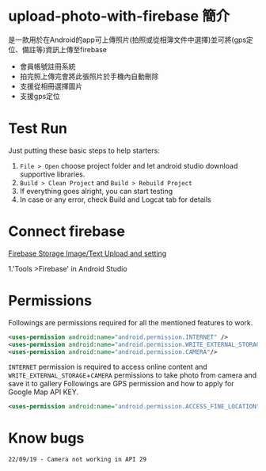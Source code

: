 # upload-photo-with-firebase 簡介
是一款用於在Android的app可上傳照片(拍照或從相簿文件中選擇)並可將(gps定位、備註等)資訊上傳至firebase
* 會員帳號註冊系統
* 拍完照上傳完會將此張照片於手機內自動刪除
* 支援從相冊選擇圖片
* 支援gps定位
# Test Run
Just putting these basic steps to help starters:

1. `File > Open` choose project folder and let android studio download supportive libraries.
2. `Build > Clean Project` and `Build > Rebuild Project`
3. If everything goes alright, you can start testing
4. In case or any error, check Build and Logcat tab for details
# Connect firebase 
[Firebase Storage Image/Text Upload and setting](https://firebase.google.com/docs/storage/android/start)

1.'Tools >Firebase' in Android Studio

# Permissions
Followings are permissions required for all the mentioned features to work.
```xml
<uses-permission android:name="android.permission.INTERNET" />
<uses-permission android:name="android.permission.WRITE_EXTERNAL_STORAGE"/>
<uses-permission android:name="android.permission.CAMERA"/>
```
`INTERNET` permission is required to access online content and `WRITE_EXTERNAL_STORAGE`+`CAMERA` permissions to take photo from camera and save it to gallery
Followings  are GPS permission and  how to apply for Google Map API KEY.
```xml
<uses-permission android:name="android.permission.ACCESS_FINE_LOCATION" />
```

# Know bugs
```
22/09/19 - Camera not working in API 29
```




